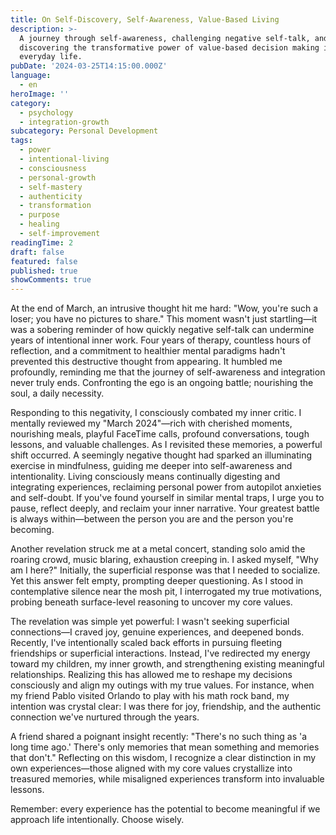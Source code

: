 ```yaml
---
title: On Self-Discovery, Self-Awareness, Value-Based Living
description: >-
  A journey through self-awareness, challenging negative self-talk, and
  discovering the transformative power of value-based decision making in
  everyday life.
pubDate: '2024-03-25T14:15:00.000Z'
language:
  - en
heroImage: ''
category:
  - psychology
  - integration-growth
subcategory: Personal Development
tags:
  - power
  - intentional-living
  - consciousness
  - personal-growth
  - self-mastery
  - authenticity
  - transformation
  - purpose
  - healing
  - self-improvement
readingTime: 2
draft: false
featured: false
published: true
showComments: true
---
```


At the end of March, an intrusive thought hit me hard: "Wow, you're such a loser; you have no pictures to share." This moment wasn't just startling—it was a sobering reminder of how quickly negative self-talk can undermine years of intentional inner work. Four years of therapy, countless hours of reflection, and a commitment to healthier mental paradigms hadn't prevented this destructive thought from appearing. It humbled me profoundly, reminding me that the journey of self-awareness and integration never truly ends. Confronting the ego is an ongoing battle; nourishing the soul, a daily necessity.

Responding to this negativity, I consciously combated my inner critic. I mentally reviewed my "March 2024"—rich with cherished moments, nourishing meals, playful FaceTime calls, profound conversations, tough lessons, and valuable challenges. As I revisited these memories, a powerful shift occurred. A seemingly negative thought had sparked an illuminating exercise in mindfulness, guiding me deeper into self-awareness and intentionality. Living consciously means continually digesting and integrating experiences, reclaiming personal power from autopilot anxieties and self-doubt. If you've found yourself in similar mental traps, I urge you to pause, reflect deeply, and reclaim your inner narrative. Your greatest battle is always within—between the person you are and the person you're becoming.

Another revelation struck me at a metal concert, standing solo amid the roaring crowd, music blaring, exhaustion creeping in. I asked myself, "Why am I here?" Initially, the superficial response was that I needed to socialize. Yet this answer felt empty, prompting deeper questioning. As I stood in contemplative silence near the mosh pit, I interrogated my true motivations, probing beneath surface-level reasoning to uncover my core values.

The revelation was simple yet powerful: I wasn't seeking superficial connections—I craved joy, genuine experiences, and deepened bonds. Recently, I've intentionally scaled back efforts in pursuing fleeting friendships or superficial interactions. Instead, I've redirected my energy toward my children, my inner growth, and strengthening existing meaningful relationships. Realizing this has allowed me to reshape my decisions consciously and align my outings with my true values. For instance, when my friend Pablo visited Orlando to play with his math rock band, my intention was crystal clear: I was there for joy, friendship, and the authentic connection we've nurtured through the years.

A friend shared a poignant insight recently: "There's no such thing as 'a long time ago.' There's only memories that mean something and memories that don't." Reflecting on this wisdom, I recognize a clear distinction in my own experiences—those aligned with my core values crystallize into treasured memories, while misaligned experiences transform into invaluable lessons.

Remember: every experience has the potential to become meaningful if we approach life intentionally. Choose wisely.
